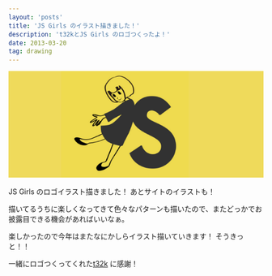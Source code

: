 ```yaml
---
layout: 'posts'
title: 'JS Girls のイラスト描きました！'
description: 't32kとJS Girls のロゴつくったよ！'
date: 2013-03-20
tag: drawing
---
```


![](/images/js_girls_drawing.png)

JS Girls のロゴイラスト描きました！
あとサイトのイラストも！

描いてるうちに楽しくなってきて色々なパターンも描いたので、またどっかでお披露目できる機会があればいいなぁ。

楽しかったので今年はまたなにかしらイラスト描いていきます！
そうきっと！！

一緒にロゴつくってくれた[t32k](https://twitter.com/t32k) に感謝！